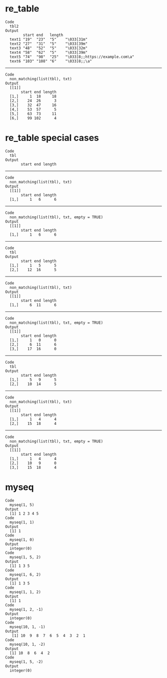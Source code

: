 # re_table

    Code
      tbl2
    Output
            start end   length                                
      text1 "19"  "23"  "5"    "\033[31m"                     
      text2 "27"  "31"  "5"    "\033[39m"                     
      text3 "48"  "52"  "5"    "\033[32m"                     
      text4 "58"  "62"  "5"    "\033[39m"                     
      text5 "74"  "98"  "25"   "\033]8;;https://example.com\a"
      text6 "103" "108" "6"    "\033]8;;\a"                   

---

    Code
      non_matching(list(tbl), txt)
    Output
      [[1]]
           start end length
      [1,]     1  18     18
      [2,]    24  26      3
      [3,]    32  47     16
      [4,]    53  57      5
      [5,]    63  73     11
      [6,]    99 102      4
      

# re_table special cases

    Code
      tbl
    Output
           start end length

---

    Code
      non_matching(list(tbl), txt)
    Output
      [[1]]
           start end length
      [1,]     1   6      6
      

---

    Code
      non_matching(list(tbl), txt, empty = TRUE)
    Output
      [[1]]
           start end length
      [1,]     1   6      6
      

---

    Code
      tbl
    Output
           start end length
      [1,]     1   5      5
      [2,]    12  16      5

---

    Code
      non_matching(list(tbl), txt)
    Output
      [[1]]
           start end length
      [1,]     6  11      6
      

---

    Code
      non_matching(list(tbl), txt, empty = TRUE)
    Output
      [[1]]
           start end length
      [1,]     1   0      0
      [2,]     6  11      6
      [3,]    17  16      0
      

---

    Code
      tbl
    Output
           start end length
      [1,]     5   9      5
      [2,]    10  14      5

---

    Code
      non_matching(list(tbl), txt)
    Output
      [[1]]
           start end length
      [1,]     1   4      4
      [2,]    15  18      4
      

---

    Code
      non_matching(list(tbl), txt, empty = TRUE)
    Output
      [[1]]
           start end length
      [1,]     1   4      4
      [2,]    10   9      0
      [3,]    15  18      4
      

# myseq

    Code
      myseq(1, 5)
    Output
      [1] 1 2 3 4 5
    Code
      myseq(1, 1)
    Output
      [1] 1
    Code
      myseq(1, 0)
    Output
      integer(0)
    Code
      myseq(1, 5, 2)
    Output
      [1] 1 3 5
    Code
      myseq(1, 6, 2)
    Output
      [1] 1 3 5
    Code
      myseq(1, 1, 2)
    Output
      [1] 1
    Code
      myseq(1, 2, -1)
    Output
      integer(0)
    Code
      myseq(10, 1, -1)
    Output
       [1] 10  9  8  7  6  5  4  3  2  1
    Code
      myseq(10, 1, -2)
    Output
      [1] 10  8  6  4  2
    Code
      myseq(1, 5, -2)
    Output
      integer(0)

